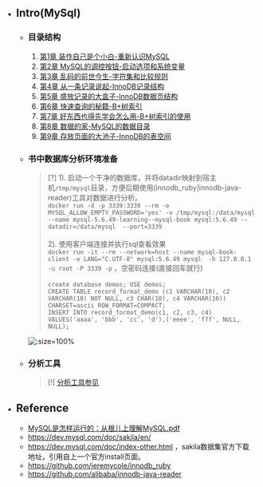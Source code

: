 * ## Intro(MySql)

    + ### 目录结构

        1. [第1章 装作自己是个小白-重新认识MySQL](./01_recognize.md)
        2. [第2章 MySQL的调控按钮-启动选项和系统变量](./02_cmd-and-system-variables.md)
        3. [第3章 乱码的前世今生-字符集和比较规则](./03_character_and_collation.md)
        4. [第4章 从一条记录说起-InnoDB记录结构](./04_innodb-record-struct.md)
        5. [第5章 盛放记录的大盒子-InnoDB数据页结构](./05_innodb-page-struct.md)
        6. [第6章 快速查询的秘籍-B+树索引](./06_B+tree_index.md)
        7. [第7章 好东西也得先学会怎么用-B+树索引的使用](./07_B+tree_index_use.md)
        8. [第8章 数据的家-MySQL的数据目录](./08_data_home_with_datadir.md)
        9. [第9章 存放页面的大池子-InnoDB的表空间](./09_innodb_table-space.md)

    + ### 书中数据库分析环境准备

        <!-- panels:start -->
        <!-- div:left-panel-55 -->
        > [?] 1). 启动一个干净的数据库，并将datadir映射到宿主机`/tmp/mysql`目录，方便后期使用(innodb_ruby|innodb-java-reader)工具对数据进行分析。
        <br>`docker run -d -p 3339:3339 --rm -e MYSQL_ALLOW_EMPTY_PASSWORD='yes' -v /tmp/mysql:/data/mysql --name mysql-5.6.49-learning--mysql-book mysql:5.6.49 --datadir=/data/mysql  --port=3339`
        <br><br>2). 使用客户端连接并执行sql查看效果
        <br>`docker run -it --rm --network=host --name mysql-book-client -e LANG="C.UTF-8" mysql:5.6.49 mysql  -h 127.0.0.1 -u root -P 3339 -p` ，空密码连接(直接回车就行)
        <br><br>`create database demos; USE demos;`
        <br>`CREATE TABLE record_format_demo (c1 VARCHAR(10), c2 VARCHAR(10) NOT NULL, c3 CHAR(10), c4 VARCHAR(10)) CHARSET=ascii ROW_FORMAT=COMPACT;`
        <br>`INSERT INTO record_format_demo(c1, c2, c3, c4) VALUES('aaaa', 'bbb', 'cc', 'd'),('eeee', 'fff', NULL, NULL);`
        <!-- div:right-panel-45 -->
        ![](/.images/doc/framework/mysql/book/readme-book-01.png ':size=100%')
        <!-- panels:end -->

    + ### 分析工具

        > [!] [分析工具参见](../analyze_tools.md)

* ## Reference
    + [MySQL是怎样运行的：从根儿上理解MySQL.pdf]()
    + https://dev.mysql.com/doc/sakila/en/
    + https://dev.mysql.com/doc/index-other.html ，sakila数据集官方下载地址，引用自上一个官方install页面。
    + https://github.com/jeremycole/innodb_ruby
    + https://github.com/alibaba/innodb-java-reader